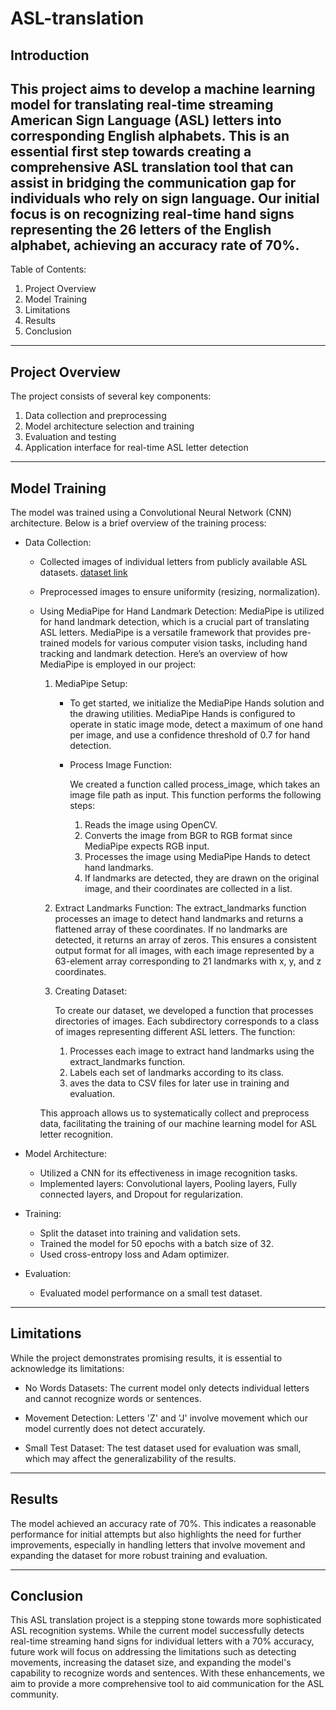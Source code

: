 # ASL-translation
<h2> Introduction </h2>

This project aims to develop a machine learning model for translating real-time streaming American Sign Language (ASL) letters into corresponding English alphabets. This is an essential first step towards creating a comprehensive ASL translation tool that can assist in bridging the communication gap for individuals who rely on sign language. Our initial focus is on recognizing real-time hand signs representing the 26 letters of the English alphabet, achieving an accuracy rate of 70%.
---
Table of Contents:

  1. Project Overview
  2. Model Training
  3. Limitations
  4. Results
  5. Conclusion
---

<h2>Project Overview</h2>

The project consists of several key components:

  1. Data collection and preprocessing
  2. Model architecture selection and training
  3. Evaluation and testing
  4. Application interface for real-time ASL letter detection
---
<h2>Model Training</h2>

The model was trained using a Convolutional Neural Network (CNN) architecture. Below is a brief overview of the training process:

  - Data Collection:
      - Collected images of individual letters from publicly available ASL datasets. [dataset link](https://www.kaggle.com/datasets/grassknoted/asl-alphabet)
      - Preprocessed images to ensure uniformity (resizing, normalization).
      - Using MediaPipe for Hand Landmark Detection:
          MediaPipe is utilized for hand landmark detection, which is a crucial part of translating ASL letters. MediaPipe is a versatile framework that provides pre-trained models for various computer vision tasks, including hand tracking and landmark detection. Here’s an overview of how MediaPipe is employed in our project:
        
        1. MediaPipe Setup:
           - To get started, we initialize the MediaPipe Hands solution and the drawing utilities. MediaPipe Hands is configured to operate in static image mode, detect a maximum of one hand per image, and use a confidence threshold of 0.7 for hand detection.
            - Process Image Function:
              
                We created a function called process_image, which takes an image file path as input. This function performs the following steps:
              1. Reads the image using OpenCV.
              2. Converts the image from BGR to RGB format since MediaPipe expects RGB input.
              3. Processes the image using MediaPipe Hands to detect hand landmarks.
              4. If landmarks are detected, they are drawn on the original image, and their coordinates are collected in a list.

        3. Extract Landmarks Function:
              The extract_landmarks function processes an image to detect hand landmarks and returns a flattened array of these coordinates. If no landmarks are detected, it returns an array of zeros. This ensures a consistent output format for all images, with each image represented by a 63-element array corresponding to 21 landmarks with x, y, and z coordinates.
        4. Creating Dataset:
           
             To create our dataset, we developed a function that processes directories of images. Each subdirectory corresponds to a class of images representing different ASL letters. The function:
           1. Processes each image to extract hand landmarks using the extract_landmarks function.
           2. Labels each set of landmarks according to its class.
           3. aves the data to CSV files for later use in training and evaluation.

          This approach allows us to systematically collect and preprocess data, facilitating the training of our machine learning model for ASL letter recognition.

  - Model Architecture:
      - Utilized a CNN for its effectiveness in image recognition tasks.
      - Implemented layers: Convolutional layers, Pooling layers, Fully connected layers, and Dropout for regularization.

  - Training:
      - Split the dataset into training and validation sets.
      - Trained the model for 50 epochs with a batch size of 32.
      - Used cross-entropy loss and Adam optimizer.

  - Evaluation:
      - Evaluated model performance on a small test dataset.
---
<h2>Limitations</h2>

While the project demonstrates promising results, it is essential to acknowledge its limitations:

  - No Words Datasets:
        The current model only detects individual letters and cannot recognize words or sentences.

  - Movement Detection:
        Letters 'Z' and 'J' involve movement which our model currently does not detect accurately.

  - Small Test Dataset:
        The test dataset used for evaluation was small, which may affect the generalizability of the results.
---
<h2> Results </h2>

The model achieved an accuracy rate of 70%. This indicates a reasonable performance for initial attempts but also highlights the need for further improvements, especially in handling letters that involve movement and expanding the dataset for more robust training and evaluation.

---
<h2>Conclusion</h2>

This ASL translation project is a stepping stone towards more sophisticated ASL recognition systems. While the current model successfully detects real-time streaming hand signs for individual letters with a 70% accuracy, future work will focus on addressing the limitations such as detecting movements, increasing the dataset size, and expanding the model's capability to recognize words and sentences. With these enhancements, we aim to provide a more comprehensive tool to aid communication for the ASL community.
